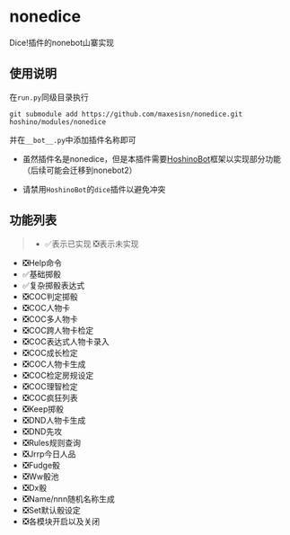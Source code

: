 # nonedice
Dice!插件的nonebot山寨实现

## 使用说明
在```run.py```同级目录执行
```shell
git submodule add https://github.com/maxesisn/nonedice.git hoshino/modules/nonedice
```
并在```__bot__.py```中添加插件名称即可

- 虽然插件名是nonedice，但是本插件需要[HoshinoBot](https://github.com/Ice-Cirno/HoshinoBot)框架以实现部分功能（后续可能会迁移到nonebot2）

- 请禁用```HoshinoBot```的```dice```插件以避免冲突

## 功能列表
>* ✅表示已实现 ❎表示未实现

* ❎Help命令
* ✅基础掷骰
* ✅复杂掷骰表达式
* ❎COC判定掷骰
* ❎COC人物卡
* ❎COC多人物卡
* ❎COC跨人物卡检定
* ❎COC表达式人物卡录入
* ❎COC成长检定
* ❎COC人物卡生成
* ❎COC检定房规设定
* ❎COC理智检定
* ❎COC疯狂列表
* ❎Keep掷骰
* ❎DND人物卡生成
* ❎DND先攻
* ❎Rules规则查询
* ❎Jrrp今日人品
* ❎Fudge骰
* ❎Ww骰池
* ❎Dx骰
* ❎Name/nnn随机名称生成
* ❎Set默认骰设定
* ❎各模块开启以及关闭
